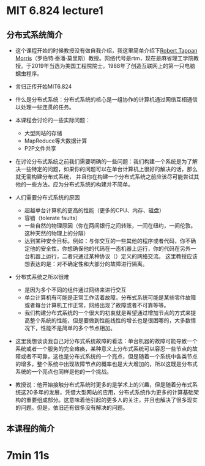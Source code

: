 # MIT 6.824 lecture1

## 分布式系统简介
* 这个课程开始的时候教授没有做自我介绍，我这里简单介绍下[Robert Tappan Morris](https://en.wikipedia.org/wiki/Robert_Tappan_Morris)（罗伯特·泰潘·莫里斯）教授。网络代号是rtm，现在是麻省理工学院教授。于2019年当选为美国工程院院士。1988年了创造互联网上的第一只电脑蠕虫程序。

* 言归正传开始MIT6.824
* 什么是分布式系统：分布式系统的核心是一组协作的计算机通过网络互相通信以处理一些连贯的任务。
* 本课程会讨论的一些实际问题：
    * 大型网站的存储
    * MapReduce等大数据计算
    * P2P文件共享

* 在讨论分布式系统之前我们需要明确的一些问题：我们构建一个系统是为了解决一些特定的问题，如果你的问题可以在单台计算机上很好的解决的话，那么就无需构建分布式系统， 并且你在构建一个分布式系统之前应该尽可能尝试其他的一些方法。应为分布式系统的构建并不简单。

* 人们需要分布式系统的原因
    * 超越单台计算机的更高的性能（更多的CPU、内存、磁盘）
    * 容错（tolerate faults）
    * 一些自然的物理原因（你在两间银行之间转账，一间在纽约，一间伦敦。这种天然的物理上的分隔）
    * 达到某种安全目标。例如：与你交互的一些其他的程序或者代码，你不确定他的安全性，你想确保他的代码在一态机器上运行，你的代码在另外一台机器上运行，二者只通过某种协议（）定义的网络交流。 这里教授应该想表达的是：对不确定性和大部分的故障进行隔离。

* 分布式系统之所以很难
    * 是因为多个不同的组件通过网络来进行交互
    * 单台计算机有可能是正常工作活着故障，分布式系统可能是某些零件故障或者每台计算机工作正常，网络出现了故障或者不可靠等等。
    * 我们构建分布式系统的一个很大的初衷就是希望通过增加节点的方式来提高整个系统的性能，但是要做到性能线性的增长也是很困哪的，大多数情况下，性能不是简单的多个节点相加。

* 这里我想谈谈我自己对分布式系统故障的看法：单台机器的故障可能导致一个系统或者一个服务的完全瘫痪，某种意义上分布式系统可以容忍一些节点的故障或者不可靠，这也是分布式系统的一个亮点，但是随着一个系统中各类节点的增多，整个系统中出现故障节点的概率也是大大增加的，所以这既是分布式系统的一个亮点也同样是他的一个挑战。


* 教授说：他开始接触分布式系统时更多的是学术上的兴趣，但是随着分布式系统这20多年的发展，凭借大型网站的应用，分布式系统作为更多的计算基础架构的重要组成部分。这意味着他引起的更多人的关注，并且也解决了很多现实的问题。但是，依旧还有很多没有解决的问题。


## 本课程的简介
# 7min 11s